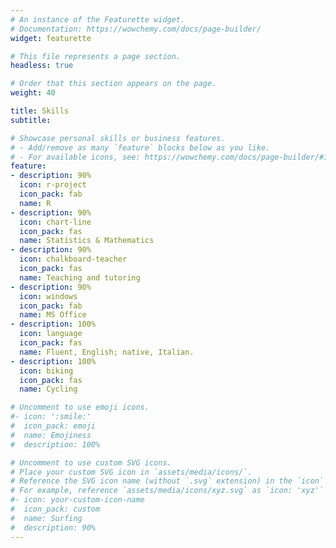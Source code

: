 ```yaml
---
# An instance of the Featurette widget.
# Documentation: https://wowchemy.com/docs/page-builder/
widget: featurette

# This file represents a page section.
headless: true

# Order that this section appears on the page.
weight: 40

title: Skills
subtitle:

# Showcase personal skills or business features.
# - Add/remove as many `feature` blocks below as you like.
# - For available icons, see: https://wowchemy.com/docs/page-builder/#icons
feature:
- description: 90%
  icon: r-project
  icon_pack: fab
  name: R
- description: 90%
  icon: chart-line
  icon_pack: fas
  name: Statistics & Mathematics
- description: 90%
  icon: chalkboard-teacher
  icon_pack: fas
  name: Teaching and tutoring
- description: 90%
  icon: windows
  icon_pack: fab
  name: MS Office
- description: 100%
  icon: language
  icon_pack: fas
  name: Fluent, English; native, Italian.
- description: 100%
  icon: biking
  icon_pack: fas
  name: Cycling

# Uncomment to use emoji icons.
#- icon: ':smile:'
#  icon_pack: emoji
#  name: Emojiness
#  description: 100% 

# Uncomment to use custom SVG icons.
# Place your custom SVG icon in `assets/media/icons/`.
# Reference the SVG icon name (without `.svg` extension) in the `icon` field.
# For example, reference `assets/media/icons/xyz.svg` as `icon: 'xyz'`
#- icon: your-custom-icon-name
#  icon_pack: custom
#  name: Surfing
#  description: 90%
---
```

